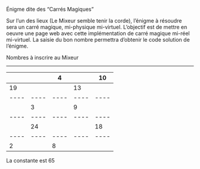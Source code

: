 Énigme dite des “Carrés Magiques”

Sur l’un des lieux (Le Mixeur semble tenir la corde), l’énigme à résoudre sera un carré magique, mi-physique mi-virtuel.
L’objectif est de mettre en oeuvre une page web avec cette implémentation de carré magique mi-réel mi-virtuel. La saisie du bon nombre permettra d’obtenir le code solution de l’énigme.

Nombres à inscrire au Mixeur
__________________________
|    |    |  4 |    | 10 |
|----|----|----|----|----|
| 19 |    |    | 13 |    |
|----|----|----|----|----|
|    |  3 |    |  9 |    |
|----|----|----|----|----|
|    | 24 |    |    | 18 |
|----|----|----|----|----|
|  2 |    |  8 |    |    |

La constante est 65




